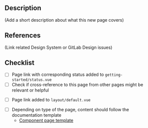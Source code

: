 ## Description

(Add a short description about what this new page covers)

## References

(Link related Design System or GitLab Design issues)

## Checklist

* [ ] Page link with corresponding status added to `getting-started/status.vue`
* [ ] Check if cross-reference to this page from other pages might be relevant or helpful
<!-- For pages outside components only (NOT pages/components/) -->
* [ ] Page link added to `layout/default.vue`
<!-- For component pages only (pages/components/) -->
* [ ] Depending on type of the page, content should follow the documentation template
  * [Component page template](https://gitlab.com/gitlab-org/gitlab-services/design.gitlab.com/blob/master/pages/components/template.vue)
